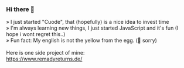 ### Hi there 👋

<!--
**remadisson/remadisson** is a ✨ _special_ ✨ repository because its `README.md` (this file) appears on your GitHub profile.

- 🔭 I’m currently working on ...
- 🌱 I’m currently learning ...
- 👯 I’m looking to collaborate on ...
- 🤔 I’m looking for help with ...
- 💬 Ask me about ...
- 📫 How to reach me: ...
- 😄 Pronouns: ...
- ⚡ Fun fact: ...
-->


» I just started "Cuode", that (hopefully) is a nice idea to invest time </br>
» I'm always learning new things, I just started JavaScript and it's fun (I hope i wont regret this..)</br>
» Fun fact: My english is not the yellow from the egg. (🤣 sorry)</br>
</br>
Here is one side project of mine: </br>
  https://www.remadyreturns.de/
